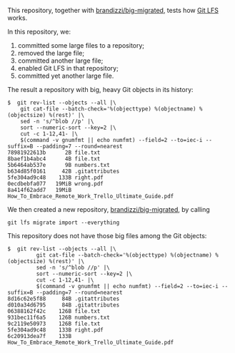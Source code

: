 This repository, together with [brandizzi/big-migrated](https://github.com/brandizzi/big-migrated), tests how [Git LFS](https://git-lfs.github.com/) works.

In this repository, we:
1. committed some large files to a repository;
2. removed the large file;
3. committed another large file;
4. enabled Git LFS in that repository;
5. committed yet another large file.

The result a repository with big, heavy Git objects in its history:

    $  git rev-list --objects --all |\
        git cat-file --batch-check='%(objecttype) %(objectname) %(objectsize) %(rest)' |\
        sed -n 's/^blob //p' |\
        sort --numeric-sort --key=2 |\
        cut -c 1-12,41- |\
        $(command -v gnumfmt || echo numfmt) --field=2 --to=iec-i --suffix=B --padding=7 --round=nearest
    78981922613b      2B file.txt
    8baef1b4abc4      4B file.txt
    5b6464ab537e      9B numbers.txt
    b634d85f0161     42B .gitattributes
    5fe304ad9c48    133B right.pdf
    0ecdbebfa077   19MiB wrong.pdf
    8a414f62add7   19MiB How_To_Embrace_Remote_Work_Trello_Ultimate_Guide.pdf

We then created a new repository, [brandizzi/big-migrated](https://github.com/brandizzi/big-migrated), by calling

    git lfs migrate import --everything

This repository does not have those big files among the Git objects:

    $  git rev-list --objects --all |\
             git cat-file --batch-check='%(objecttype) %(objectname) %(objectsize) %(rest)' |\
             sed -n 's/^blob //p' |\
             sort --numeric-sort --key=2 |\
             cut -c 1-12,41- |\
             $(command -v gnumfmt || echo numfmt) --field=2 --to=iec-i --suffix=B --padding=7 --round=nearest
    8d16c62e5f88     84B .gitattributes
    d010a34d6795     84B .gitattributes
    06388162f42c    126B file.txt
    931bec11f6a5    126B numbers.txt
    9c2119e50973    126B file.txt
    5fe304ad9c48    133B right.pdf
    6c20913dea7f    133B How_To_Embrace_Remote_Work_Trello_Ultimate_Guide.pdf
